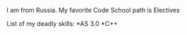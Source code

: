 I am from Russia. My favorite Code School path is Electives

List of my deadly skills:
*AS 3.0
*C++
